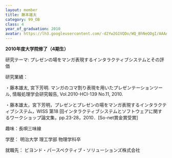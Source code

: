 ```yaml
---
layout: member
title: 藤本雄太
category: 99_OB
class: 4
year_of_graduation: 2010
avatar: https://lh3.googleusercontent.com/-d2Yw2G1VQDo/WQ_BhNeQOgI/AAAAAAAAqLo/2zgROnWCTmQYuThFDJyz_wxj1Nxbzz9cgCLcB/p-s300/fujimoto1.jpg
---
```

**2010年度大学院修了（4期生）**

研究テーマ: プレゼンの場をマンガ表現するインタラクティブシステムとその評価

研究業績：

・藤本雄太, 宮下芳明. マンガのコマ割り表現を用いたプレゼンテーションツール, 情報処理学会研究報告, Vol.2010-HCI-139 No.11, 2010.

・藤本雄太，宮下芳明，プレゼンとプレゼンの場をマンガ表現するインタラクティブシステム，WISS 第18 回インタラクティブシステムとソフトウェアに関するワークショップ論文集，pp.23-28，2010．[So-net賞金賞受賞]

趣味：長唄三味線

学歴： 明治大学 理工学部 物理学科卒

就職先： ビヨンド・パースペクティブ・ソリューションズ株式会社